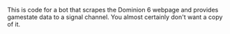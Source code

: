 This is code for a bot that scrapes the Dominion 6 webpage and provides gamestate data to a signal channel. You almost certainly don't want a copy of it.
